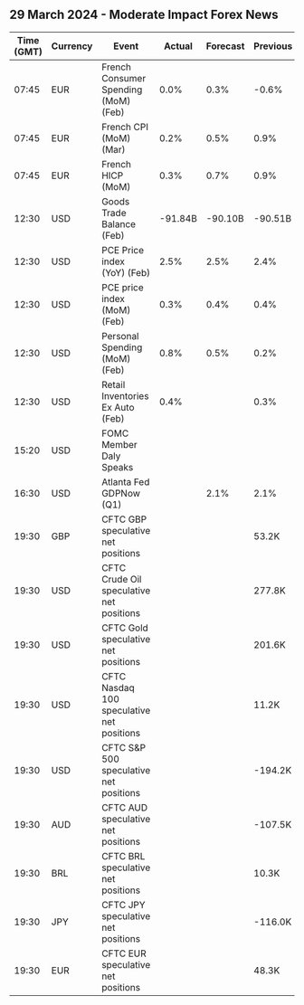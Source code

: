 ## 29 March 2024 - Moderate Impact Forex News

| Time (GMT) | Currency | Event | Actual | Forecast | Previous |
|------|----------|-------|--------|----------|----------|
| 07:45 | EUR | French Consumer Spending (MoM) (Feb) | 0.0% | 0.3% | -0.6% |
| 07:45 | EUR | French CPI (MoM) (Mar) | 0.2% | 0.5% | 0.9% |
| 07:45 | EUR | French HICP (MoM) | 0.3% | 0.7% | 0.9% |
| 12:30 | USD | Goods Trade Balance (Feb) | -91.84B | -90.10B | -90.51B |
| 12:30 | USD | PCE Price index (YoY) (Feb) | 2.5% | 2.5% | 2.4% |
| 12:30 | USD | PCE price index (MoM) (Feb) | 0.3% | 0.4% | 0.4% |
| 12:30 | USD | Personal Spending (MoM) (Feb) | 0.8% | 0.5% | 0.2% |
| 12:30 | USD | Retail Inventories Ex Auto (Feb) | 0.4% |  | 0.3% |
| 15:20 | USD | FOMC Member Daly Speaks |  |  |  |
| 16:30 | USD | Atlanta Fed GDPNow (Q1) |  | 2.1% | 2.1% |
| 19:30 | GBP | CFTC GBP speculative net positions |  |  | 53.2K |
| 19:30 | USD | CFTC Crude Oil speculative net positions |  |  | 277.8K |
| 19:30 | USD | CFTC Gold speculative net positions |  |  | 201.6K |
| 19:30 | USD | CFTC Nasdaq 100 speculative net positions |  |  | 11.2K |
| 19:30 | USD | CFTC S&P 500 speculative net positions |  |  | -194.2K |
| 19:30 | AUD | CFTC AUD speculative net positions |  |  | -107.5K |
| 19:30 | BRL | CFTC BRL speculative net positions |  |  | 10.3K |
| 19:30 | JPY | CFTC JPY speculative net positions |  |  | -116.0K |
| 19:30 | EUR | CFTC EUR speculative net positions |  |  | 48.3K |
